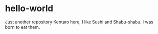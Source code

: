 # hello-world
Just another repository
Kentaro here, I like Sushi and Shabu-shabu.
I was born to eat them.
